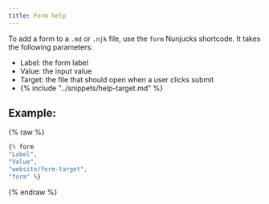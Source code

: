 ```yaml
---
title: Form help
---
```


To add a form to a `.md` or `.njk` file, use the `form` Nunjucks shortcode. It takes the following parameters:

* Label: the form label
* Value: the input value
* Target: the file that should open when a user clicks submit
* {% include "../snippets/help-target.md" %}

## Example:

{% raw %}
``` js
{% form 
"Label", 
"Value", 
"website/form-target", 
"form" %}
```
{% endraw %}